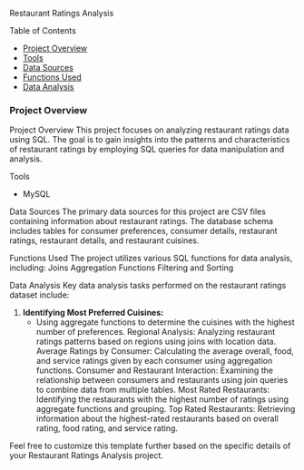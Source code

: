 Restaurant Ratings Analysis

Table of Contents

- [Project Overview](#project-overview)
- [Tools](#tools)
- [Data Sources](#data-sources)
- [Functions Used](#functions-used)
- [Data Analysis](#data-analysis)
  
### Project Overview

Project Overview
This project focuses on analyzing restaurant ratings data using SQL. The goal is to gain insights into the patterns and characteristics of restaurant ratings by employing SQL queries for data manipulation and analysis.

Tools
- MySQL

Data Sources
The primary data sources for this project are CSV files containing information about restaurant ratings. The database schema includes tables for consumer preferences, consumer details, restaurant ratings, restaurant details, and restaurant cuisines.

Functions Used
The project utilizes various SQL functions for data analysis, including:
Joins
Aggregation Functions
Filtering and Sorting

Data Analysis
Key data analysis tasks performed on the restaurant ratings dataset include:
1. **Identifying Most Preferred Cuisines:**
   - Using aggregate functions to determine the cuisines with the highest number of preferences.
Regional Analysis:
Analyzing restaurant ratings patterns based on regions using joins with location data.
Average Ratings by Consumer:
Calculating the average overall, food, and service ratings given by each consumer using aggregation functions.
Consumer and Restaurant Interaction:
Examining the relationship between consumers and restaurants using join queries to combine data from multiple tables.
Most Rated Restaurants:
Identifying the restaurants with the highest number of ratings using aggregate functions and grouping.
Top Rated Restaurants:
Retrieving information about the highest-rated restaurants based on overall rating, food rating, and service rating.

Feel free to customize this template further based on the specific details of your Restaurant Ratings Analysis project.
